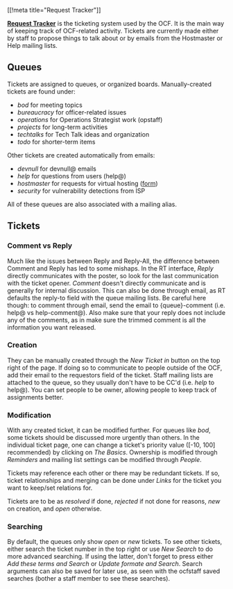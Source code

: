 [[!meta title="Request Tracker"]]

[**Request Tracker**](https://rt.ocf.berkeley.edu/) is the ticketing system
used by the OCF. It is the main way of keeping track of OCF-related activity.
Tickets are currently made either by staff to propose things to talk about
or by emails from the Hostmaster or Help mailing lists.

## Queues
Tickets are assigned to queues, or organized boards. Manually-created
tickets are found under:
- *bod* for meeting topics
- *bureaucracy* for officer-related issues
- *operations* for Operations Strategist work (opstaff)
- *projects* for long-term activities
- *techtalks* for Tech Talk ideas and organization
- *todo* for shorter-term items

Other tickets are created automatically from emails:
- *devnull* for devnull@ emails
- *help* for questions from users (help@)
- *hostmaster* for requests for virtual hosting ([form](https://www.ocf.berkeley.edu/account/vhost/))
- *security* for vulnerability detections from ISP

All of these queues are also associated with a mailing alias.

## Tickets
### Comment vs Reply
Much like the issues between Reply and Reply-All, the difference between Comment and Reply has led
to some mishaps. In the RT interface, *Reply* directly communicates with the poster, so look for the
last communication with the ticket opener. *Comment* doesn't directly communicate and is generally for
internal discussion. This can also be done through email, as RT defaults the reply-to field with the
queue mailing lists. Be careful here though: to comment through email, send the email to {queue}-comment
(i.e. help@ vs help-comment@). Also make sure that your reply does not include any of the comments, as in
make sure the trimmed comment is all the information you want released.

### Creation
They can be manually created through the *New Ticket in* button on the top right of the page. If doing
so to communicate to people outside of the OCF, add their email to the requestors field of the ticket.
Staff mailing lists are attached to the queue, so they usually don't have to be CC'd (i.e. *help* to help@).
You can set people to be owner, allowing people to keep track of assignments better.

### Modification
With any created ticket, it can be modified further. For queues like *bod*, some tickets should be discussed
more urgently than others. In the individual ticket page, one can change a ticket's priority value ([-10, 100]
recommended) by clicking on *The Basics*. Ownership is modified through *Reminders* and mailing list settings
can be modified through *People*.

Tickets may reference each other or there may be redundant tickets. If so, ticket relationships and merging
can be done under *Links* for the ticket you want to keep/set relations for.

Tickets are to be as *resolved* if done, *rejected* if not done for reasons, *new* on creation, and *open* otherwise.

### Searching
By default, the queues only show *open* or *new* tickets. To see other tickets, either search the ticket number in the
top right or use *New Search* to do more advanced searching. If using the latter, don't forget to press either *Add these
terms and Search* or *Update formate and Search*. Search arguments can also be saved for later use, as seen with the
ocfstaff saved searches (bother a staff member to see these searches).

